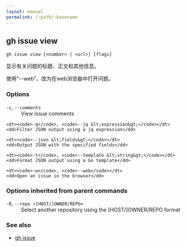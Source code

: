 ```yaml
---
layout: manual
permalink: /:path/:basename
---
```


## gh issue view

```
gh issue view {<number> | <url>} [flags]
```

显示有关问题的标题、正文和其他信息。

使用“--web”，改为在web浏览器中打开问题。

### Options

<dl class="flags">
	<dt><code>-c</code>, <code>--comments</code></dt>
	<dd>View issue comments</dd>

```
<dt><code>-q</code>, <code>--jq &lt;expression&gt;</code></dt>
<dd>Filter JSON output using a jq expression</dd>

<dt><code>--json &lt;fields&gt;</code></dt>
<dd>Output JSON with the specified fields</dd>

<dt><code>-t</code>, <code>--template &lt;string&gt;</code></dt>
<dd>Format JSON output using a Go template</dd>

<dt><code>-w</code>, <code>--web</code></dt>
<dd>Open an issue in the browser</dd>
```

</dl>

### Options inherited from parent commands

<dl class="flags">
	<dt><code>-R</code>, <code>--repo &lt;[HOST/]OWNER/REPO&gt;</code></dt>
	<dd>Select another repository using the [HOST/]OWNER/REPO format</dd>
</dl>

### See also

-   [gh issue](./gh_issue)
